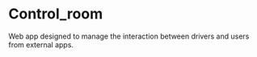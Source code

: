 # Control_room
Web app designed to manage the interaction between drivers and users from external apps. 
